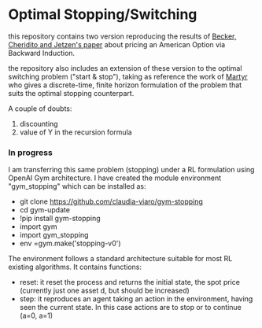 # Optimal Stopping/Switching
this repository contains two version reproducing the results of [Becker, Cheridito and Jetzen's paper](https://www.jmlr.org/papers/volume20/18-232/18-232.pdf) about pricing an American Option via Backward Induction.

the repository also includes an extension of these version to the optimal switching problem ("start & stop"), taking as reference the work of [Martyr](https://www.jstor.org/stable/44985404) who gives a discrete-time, finite horizon formulation of the problem that suits the optimal stopping counterpart.

A couple of doubts:
1. discounting
2. value of Y in the recursion formula


### In progress
I am transferring this same problem (stopping) under a RL formulation using OpenAI Gym architecture. I have created the module environment "gym_stopping" which can be installed as:
- git clone https://github.com/claudia-viaro/gym-stopping
- cd gym-update
- !pip install gym-stopping
- import gym
- import gym_stopping
- env =gym.make('stopping-v0')

The environment follows a standard architecture suitable for most RL existing algorithms.
It contains functions:
- reset: it reset the process and returns the initial state, the spot price (currently just one asset d, but should be increased)
- step: it reproduces an agent taking an action in the environment, having seen the current state. In this case actions are to stop or to continue (a=0, a=1)
